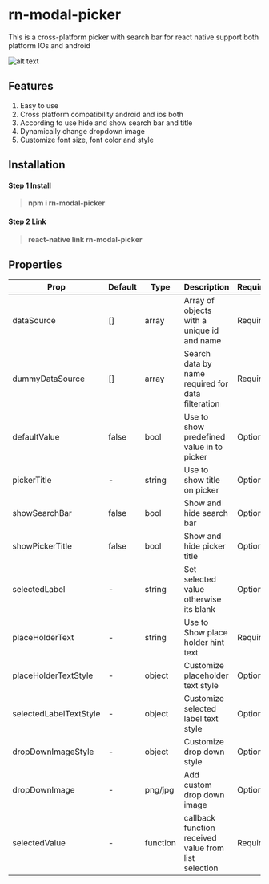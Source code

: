 # rn-modal-picker

This is a cross-platform picker with search bar for react native support both platform IOs and android



![alt text](https://github.com/vishaldhanotiya/react-native-modal-picker/blob/master/mobizen_20190226_192153_2.gif)


## Features

1. Easy to use 
2. Cross platform compatibility android and ios both
3. According to use hide and show search bar and title
4. Dynamically change dropdown image
5. Customize font size, font color and style 

## Installation

#### Step 1 Install

> **npm i rn-modal-picker**

#### Step 2 Link

> **react-native link rn-modal-picker**

## Properties


|   Prop                   |  Default  |    Type    |                 Description                           | Required/Optional  |
|--------------------------|-----------|------------|-------------------------------------------------------|--------------------| 
|  dataSource              |  []       |   array    |  Array of objects with a unique id and name           |   Required         |
|  dummyDataSource         |  []       |   array    |  Search data by name required for data filteration    |   Required         |
|  defaultValue            |  false    |   bool     |  Use to show predefined value in to picker            |   Optional         |
|  pickerTitle             |  -        |   string   |  Use to show title on picker                          |   Optional         |
|  showSearchBar           |  false    |   bool     |  Show and hide search bar                             |   Optional         |
|  showPickerTitle         |  false    |   bool     |  Show and hide picker title                           |   Optional         |
|  selectedLabel           |  -        |   string   |  Set selected value otherwise its blank               |   Optional         |
|  placeHolderText         |  -        |   string   |  Use to Show place holder hint text                   |   Required         |
|  placeHolderTextStyle    |  -        |   object   |  Customize placeholder text style                     |   Optional         |
|  selectedLabelTextStyle  |  -        |   object   |  Customize selected label text style                  |   Optional         |
|  dropDownImageStyle      |  -        |   object   |  Customize drop down style                            |   Optional         |
|  dropDownImage           |  -        |   png/jpg  |  Add custom drop down image                           |   Optional         |
|  selectedValue           |  -        |   function |  callback function received value from list selection |   Required         | 









